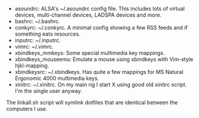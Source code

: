 * asoundrc: ALSA's ~/.asoundrc config file. This includes lots of virtual devices, multi-channel devices, LADSPA devices and more.
* bashrc: ~/.bashrc.
* conkyrc: ~/.conkyrc. A minimal config showing a few RSS feeds and if something eats resources.
* inputrc: ~/.inputrc.
* vimrc: ~/.vimrc.
* xbindkeys_mmkeys: Some special multimedia key mappings.
* xbindkeys_mouseemu: Emulate a mouse using xbindkeys with Vim-style hjkl-mapping.
* xbindkeysrc: ~/.xbindkeys. Has quite a few mappings for MS Natural Ergonomic 4000 multimedia keys.
* xinitrc: ~/.xinitrc. On my main rig I start X using good old xinitrc script. I'm the single user anyway.

The linkall.sh script will symlink dotfiles that are identical between the computers I use.
